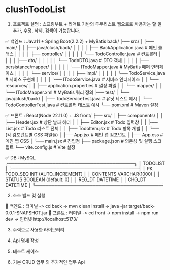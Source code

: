 # clushTodoList

1. 프로젝트 설명 : 스프링부트 + 리액트 기반의 투두리스트 웹으로로
사용자는 할 일 추가, 수정, 삭제, 검색이 가능합니다.

✅ 백엔드 : Java11 + Spring Boot(2.2.2) + MyBatis
back/
├── src/
│   ├── main/
│   │   ├── java/clush/back/
│   │   │   │   ├── BackApplication.java          # 메인 클래스
│   │   │   │   ├── controller/
│   │   │   │   │   └── TodoController.java       # 컨트롤러
│   │   │   │   ├── dto/
│   │   │   │   │   └── TodoDTO.java              # DTO 객체
│   │   │   │   ├── persistance/mapper/
│   │   │   │   │   └── ITodoMapper.java          # MyBatis 매퍼 인터페이스
│   │   │   │   └── service/ 
│   │   │   │       ├── impl/
│   │   │   │       │   └── TodoService.java      # 서비스 구현체
│   │   │   │       └── ITodoService.java         # 서비스 인터페이스 
│   │   └── resources/
│   │       ├── application.properties            # 설정 파일
│   │       └── mapper/
│   │           └── ITodoMapper.xml               # MyBatis 쿼리 정의
├── test/
│   └── java/clush/back/
│                  ├── TodoServiceTest.java       # 유닛 테스트 예시
│                  └── TodoControllerTest.java    # 컨트롤러 테스트 예시
└── pom.xml                                       # Maven 설정


✅ 프론트 : React(Node 22.11.0) + JS
front/
├── src/
│   ├── components/
│   │   ├── Header.jsx                      # 상단 날짜 헤더
│   │   ├── Editor.jsx                      # Todo 입력창
│   │   ├── List.jsx                        # Todo 리스트 전체
│   │   ├── TodoItem.jsx                    # Todo 항목 개별
│   │   └── (각 컴포넌트별 CSS 파일들)
│   ├── App.jsx                             # 메인 앱 컴포넌트
│   ├── App.css                             # 메인 앱 CSS
│   └── main.jsx                            # 진입점
├── package.json                            # 의존성 및 실행 스크립트
└── vite.config.js                          # Vite 설정


✅ DB : MySQL
┌────────────────────────────────────────┐
│               TODOLIST                 │
├────────────────────────────────────────┤
│ PK  TODO_SEQ      INT (AUTO_INCREMENT) │
│     CONTENTS      VARCHAR(1000)        │
│     STATUS        BOOLEAN (default: 0) │
│     REG_DT        DATETIME             │
│     CHG_DT        DATETIME             │
└────────────────────────────────────────┘


2. 소스 빌드 및 실행

🚀 백엔드 : 터미널 -> cd back -> mvn clean install -> java -jar target/back-0.0.1-SNAPSHOT.jar
🚀 프론트 : 터미널 -> cd front -> npm install -> npm run dev -> 인터넷 http://localhost:5173/


3. 주력으로 사용한 라이브러리


4. Api 명세 작성


5. 테스트 케이스


6. 기본 CRUD 업무 외 추가적인 업무 Api




